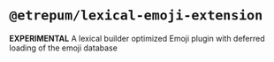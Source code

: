 # `@etrepum/lexical-emoji-extension`

**EXPERIMENTAL** A lexical builder optimized Emoji plugin with deferred
loading of the emoji database
